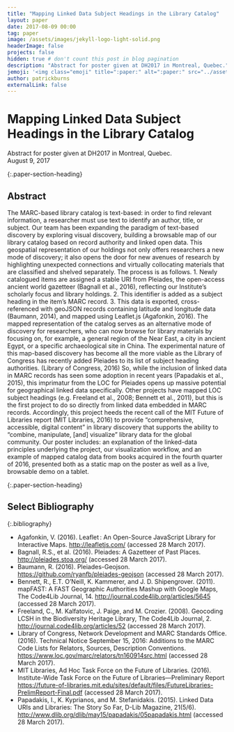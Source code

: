 ```yaml
---
title: "Mapping Linked Data Subject Headings in the Library Catalog"
layout: paper
date: 2017-08-09 00:00
tag: paper
image: /assets/images/jekyll-logo-light-solid.png
headerImage: false
projects: false
hidden: true # don't count this post in blog pagination
description: "Abstract for poster given at DH2017 in Montreal, Quebec."
jemoji: '<img class="emoji" title=":paper:" alt=":paper:" src="../assets/images/paper-icon.png" height="20" width="20" align="absmiddle">'
author: patrickburns
externalLink: false
---
```


# Mapping Linked Data Subject Headings in the Library Catalog
Abstract for poster given at DH2017 in Montreal, Quebec.  
August 9, 2017  

{:.paper-section-heading}
## Abstract 
The MARC-based library catalog is text-based: in order to find relevant information, a researcher must use text to identify an author, title, or subject. Our team has been expanding the paradigm of text-based discovery by exploring visual discovery, building a browsable map of our library catalog based on record authority and linked open data. This geospatial representation of our holdings not only offers researchers a new mode of discovery; it also opens the door for new avenues of research by highlighting unexpected connections and virtually collocating materials that are classified and shelved separately. The process is as follows. 1. Newly catalogued items are assigned a stable URI from Pleiades, the open-access ancient world gazetteer (Bagnall et al., 2016), reflecting our Institute’s scholarly focus and library holdings. 2. This identifier is added as a subject heading in the item’s MARC record. 3. This data is exported, cross-referenced with geoJSON records containing latitude and longitude data (Baumann, 2014), and mapped using Leaflet.js (Agafonkin, 2016). The mapped representation of the catalog serves as an alternative mode of discovery for researchers, who can now browse for library materials by focusing on, for example, a general region of the Near East, a city in ancient Egypt, or a specific archaeological site in China. The experimental nature of this map-based discovery has become all the more viable as the Library of Congress has recently added Pleiades to its list of subject heading authorities. (Library of Congress, 2016) So, while the inclusion of linked data in MARC records has seen some adoption in recent years (Papadakis et al., 2015), this imprimatur from the LOC for Pleiades opens up massive potential for geographical linked data specifically. Other projects have mapped LOC subject headings (e.g. Freeland et al., 2008; Bennett et al., 2011), but this is the first project to do so directly from linked data embedded in MARC records. Accordingly, this project heeds the recent call of the MIT Future of Libraries report (MIT Libraries, 2016) to provide “comprehensive, accessible, digital content” in library discovery that supports the ability to “combine, manipulate, [and] visualize” library data for the global community. Our poster includes: an explanation of the linked-data principles underlying the project, our visualization workflow, and an example of mapped catalog data from books acquired in the fourth quarter of 2016, presented both as a static map on the poster as well as a live, browsable demo on a tablet.

{:.paper-section-heading}
## Select Bibliography

{:.bibliography}
- Agafonkin, V. (2016). Leaflet : An Open-Source JavaScript Library for Interactive Maps. http://leafletjs.com/ (accessed 28 March 2017).
- Bagnall, R.S., et al. (2016). Pleiades: A Gazetteer of Past Places. http://pleiades.stoa.org/ (accessed 28 March 2017).
- Baumann, R. (2016). Pleiades-Geojson. https://github.com/ryanfb/pleiades-geojson (accessed 28 March 2017). 
- Bennett, R., E.T. O’Neill, K. Kammerer, and J. D. Shipengrover. (2011). mapFAST: A FAST Geographic Authorities Mashup with Google Maps, The Code4Lib Journal, 14. http://journal.code4lib.org/articles/5645 (accessed 28 March 2017).
- Freeland, C., M. Kalfatovic, J. Paige, and M. Crozier. (2008). Geocoding LCSH in the Biodiversity Heritage Library, The Code4Lib Journal, 2. http://journal.code4lib.org/articles/52 (accessed 28 March 2017).
- Library of Congress, Network Development and MARC Standards Office. (2016). Technical Notice September 15, 2016: Additions to the MARC Code Lists for Relators, Sources, Description Conventions. https://www.loc.gov/marc/relators/tn160914src.html (accessed 28 March 2017).
- MIT Libraries, Ad Hoc Task Force on the Future of Libraries. (2016). Institute-Wide Task Force on the Future of Libraries—Preliminary Report https://future-of-libraries.mit.edu/sites/default/files/FutureLibraries-PrelimReport-Final.pdf (accessed 28 March 2017).
- Papadakis, I., K. Kyprianos, and M. Stefanidakis. (2015). Linked Data URIs and Libraries: The Story So Far, D-Lib Magazine, 21(5/6). http://www.dlib.org/dlib/may15/papadakis/05papadakis.html (accessed 28 March 2017).
